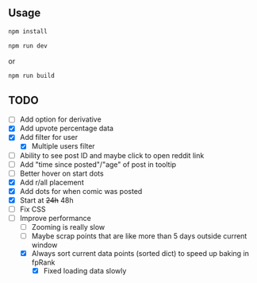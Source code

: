 ## Usage

```bash
npm install
```

```bash
npm run dev
```

or

```bash
npm run build
```

## TODO

- [ ] Add option for derivative
- [x] Add upvote percentage data
- [x] Add filter for user
    - [x] Multiple users filter
- [ ] Ability to see post ID and maybe click to open reddit link
- [ ] Add "time since posted"/"age" of post in tooltip
- [ ] Better hover on start dots
- [x] Add r/all placement
- [x] Add dots for when comic was posted
- [x] Start at ~~24h~~ 48h
- [ ] Fix CSS
- [ ] Improve performance
    - [ ] Zooming is really slow
    - [ ] Maybe scrap points that are like more than 5 days outside current window
    - [x] Always sort current data points (sorted dict) to speed up baking in fpRank
        - [x] Fixed loading data slowly
